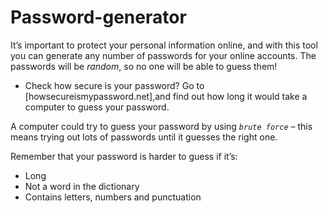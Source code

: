 # Password-generator
It’s important to protect your personal information online, and with this tool you can generate any number of passwords for your online accounts. The passwords will be _random_, so no one will be able to guess them!

* Check how secure is your password?
    Go to [howsecureismypassword.net],and find out how long it would take a computer to guess your password.

A computer could try to guess your password by using _`brute force`_ – this means trying out lots of passwords until it guesses the right one.

Remember that your password is harder to guess if it’s:

   * Long
   * Not a word in the dictionary
   * Contains letters, numbers and punctuation

